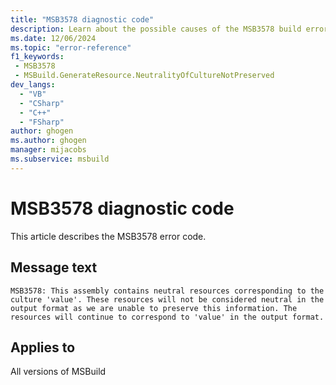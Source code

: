 ```yaml
---
title: "MSB3578 diagnostic code"
description: Learn about the possible causes of the MSB3578 build error, and get troubleshooting tips.
ms.date: 12/06/2024
ms.topic: "error-reference"
f1_keywords:
 - MSB3578
 - MSBuild.GenerateResource.NeutralityOfCultureNotPreserved
dev_langs:
  - "VB"
  - "CSharp"
  - "C++"
  - "FSharp"
author: ghogen
ms.author: ghogen
manager: mijacobs
ms.subservice: msbuild
---
```


# MSB3578 diagnostic code

<!-- :::ErrorDefinitionDescription::: -->
<!-- :::editable-content name="introDescription"::: -->
This article describes the MSB3578 error code.
<!-- :::editable-content-end::: -->

## Message text

`MSB3578: This assembly contains neutral resources corresponding to the culture 'value'. These resources will not be considered neutral in the output format as we are unable to preserve this information. The resources will continue to correspond to 'value' in the output format.`

<!-- :::editable-content name="postOutputDescription"::: -->
<!--
{StrBegin="MSB3578: "}
-->
<!-- :::editable-content-end::: -->
<!-- :::ErrorDefinitionDescription-end::: -->

## Applies to

All versions of MSBuild

